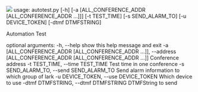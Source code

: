 ![](https://img.shields.io/badge/name-autotest-brightgreen)
usage: autotest.py [-h] [-a [ALL_CONFERENCE_ADDR [ALL_CONFERENCE_ADDR ...]]] [-t TEST_TIME] [-s SEND_ALARM_TO] [-u DEVICE_TOKEN] [-dtmf DTMFSTRING]

Automation Test

optional arguments:
  -h, --help            show this help message and exit
  -a [ALL_CONFERENCE_ADDR [ALL_CONFERENCE_ADDR ...]], --address [ALL_CONFERENCE_ADDR [ALL_CONFERENCE_ADDR ...]]
                        Conference address
  -t TEST_TIME, --time TEST_TIME
                        Test time in one conference
  -s SEND_ALARM_TO, --send SEND_ALARM_TO
                        Send alarm information to which group of lark
  -u DEVICE_TOKEN, --use DEVICE_TOKEN
                        Which device to use
  -dtmf DTMFSTRING, --dtmf DTMFSTRING
                        DTMFString to send

